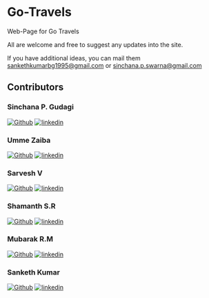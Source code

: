 
# Go-Travels

Web-Page for Go Travels

All are welcome and free to suggest any updates into the site.

If you have additional ideas, you can mail them sankethkumarbg1995@gmail.com or sinchana.p.swarna@gmail.com



## Contributors
### Sinchana P. Gudagi
[![Github](https://img.shields.io/badge/my_portfolio-000?style=for-the-badge&logo=ko-fi&logoColor=white)](https://github.com/sinchana-P)  [![linkedin](https://img.shields.io/badge/linkedin-0A66C2?style=for-the-badge&logo=linkedin&logoColor=white)](https://www.linkedin.com/in/sinchana-p-gudagi-5a4b91200/)
### Umme Zaiba
[![Github](https://img.shields.io/badge/my_portfolio-000?style=for-the-badge&logo=ko-fi&logoColor=white)](https://github.com/Umme-Zaiba)  [![linkedin](https://img.shields.io/badge/linkedin-0A66C2?style=for-the-badge&logo=linkedin&logoColor=white)](https://www.linkedin.com/in/umme-zaiba-16b13b209/)
### Sarvesh V
[![Github](https://img.shields.io/badge/my_portfolio-000?style=for-the-badge&logo=ko-fi&logoColor=white)](https://katherinempeterson.com/)  [![linkedin](https://img.shields.io/badge/linkedin-0A66C2?style=for-the-badge&logo=linkedin&logoColor=white)](https://www.linkedin.com/in/sarvesh-m-v-b20537205/)
### Shamanth S.R
[![Github](https://img.shields.io/badge/my_portfolio-000?style=for-the-badge&logo=ko-fi&logoColor=white)](https://katherinempeterson.com/)  [![linkedin](https://img.shields.io/badge/linkedin-0A66C2?style=for-the-badge&logo=linkedin&logoColor=white)](https://www.linkedin.com/in/shamanth-sr-088639211/)
### Mubarak R.M
[![Github](https://img.shields.io/badge/my_portfolio-000?style=for-the-badge&logo=ko-fi&logoColor=white)](https://katherinempeterson.com/)  [![linkedin](https://img.shields.io/badge/linkedin-0A66C2?style=for-the-badge&logo=linkedin&logoColor=white)](https://www.linkedin.com/in/mubarak-r-m-0075a920a/)
### Sanketh Kumar
[![Github](https://img.shields.io/badge/my_portfolio-000?style=for-the-badge&logo=ko-fi&logoColor=white)](https://github.com/sank8-2)  [![linkedin](https://img.shields.io/badge/linkedin-0A66C2?style=for-the-badge&logo=linkedin&logoColor=white)](https://www.linkedin.com/in/sanketh-kumar2/)

  
